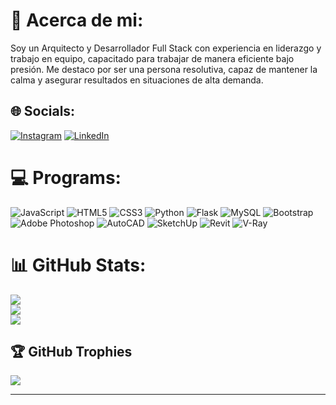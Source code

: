 # 💫 Acerca de mi:
Soy un Arquitecto y Desarrollador Full Stack con experiencia en liderazgo y trabajo en equipo, capacitado para trabajar de manera eficiente bajo presión. Me destaco por ser una persona resolutiva, capaz de mantener la calma y asegurar resultados en situaciones de alta demanda.


## 🌐 Socials:
[![Instagram](https://img.shields.io/badge/Instagram-%23E4405F.svg?logo=Instagram&logoColor=white)](https://instagram.com/Alifares88) 
[![LinkedIn](https://img.shields.io/badge/LinkedIn-%230077B5.svg?logo=linkedin&logoColor=white)](https://linkedin.com/in/www.linkedin.com/in/ali-fares88) 

# 💻 Programs:
![JavaScript](https://img.shields.io/badge/javascript-%23323330.svg?style=for-the-badge&logo=javascript&logoColor=%23F7DF1E) 
![HTML5](https://img.shields.io/badge/html5-%23E34F26.svg?style=for-the-badge&logo=html5&logoColor=white) 
![CSS3](https://img.shields.io/badge/css3-%231572B6.svg?style=for-the-badge&logo=css3&logoColor=white) 
![Python](https://img.shields.io/badge/python-3670A0?style=for-the-badge&logo=python&logoColor=ffdd54) 
![Flask](https://img.shields.io/badge/flask-%23000.svg?style=for-the-badge&logo=flask&logoColor=white) 
![MySQL](https://img.shields.io/badge/mysql-4479A1.svg?style=for-the-badge&logo=mysql&logoColor=white) 
![Bootstrap](https://img.shields.io/badge/bootstrap-%238511FA.svg?style=for-the-badge&logo=bootstrap&logoColor=white)
![Adobe Photoshop](https://img.shields.io/badge/adobe%20photoshop-%2331A8FF.svg?style=for-the-badge&logo=adobe%20photoshop&logoColor=white)
![AutoCAD](https://img.shields.io/badge/autocad-%23E34F26.svg?style=for-the-badge&logo=autodesk&logoColor=white)
![SketchUp](https://img.shields.io/badge/sketchup-%23ff5533.svg?style=for-the-badge&logo=sketchup&logoColor=white)
![Revit](https://img.shields.io/badge/revit-%23007ACC.svg?style=for-the-badge&logo=autodesk&logoColor=white)
![V-Ray](https://img.shields.io/badge/vray-%23334C59.svg?style=for-the-badge&logo=vray&logoColor=white)

# 📊 GitHub Stats:
![](https://github-readme-stats.vercel.app/api?username=alimilan88&theme=dark&hide_border=false&include_all_commits=false&count_private=false)<br/>
![](https://github-readme-streak-stats.herokuapp.com/?user=alimilan88&theme=dark&hide_border=false)<br/>
![](https://github-readme-stats.vercel.app/api/top-langs/?username=alimilan88&theme=dark&hide_border=false&include_all_commits=false&count_private=false&layout=compact)

## 🏆 GitHub Trophies
![](https://github-profile-trophy.vercel.app/?username=alimilan88&theme=radical&no-frame=false&no-bg=true&margin-w=4)

---
